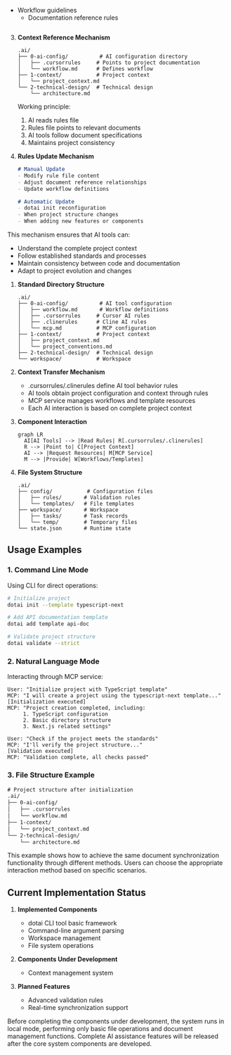 - Workflow guidelines
   - Documentation reference rules
   ```

3. **Context Reference Mechanism**
   ```
   .ai/
   ├── 0-ai-config/          # AI configuration directory
   │   ├── .cursorrules     # Points to project documentation
   │   └── workflow.md      # Defines workflow
   ├── 1-context/           # Project context
   │   └── project_context.md
   └── 2-technical-design/  # Technical design
       └── architecture.md
   ```

   Working principle:
   1. AI reads rules file
   2. Rules file points to relevant documents
   3. AI tools follow document specifications
   4. Maintains project consistency

4. **Rules Update Mechanism**
   ```markdown
   # Manual Update
   - Modify rule file content
   - Adjust document reference relationships
   - Update workflow definitions

   # Automatic Update
   - dotai init reconfiguration
   - When project structure changes
   - When adding new features or components
   ```

This mechanism ensures that AI tools can:
- Understand the complete project context
- Follow established standards and processes
- Maintain consistency between code and documentation
- Adapt to project evolution and changes

1. **Standard Directory Structure**
   ```
   .ai/
   ├── 0-ai-config/          # AI tool configuration
   │   ├── workflow.md       # Workflow definitions
   │   ├── .cursorrules     # Cursor AI rules
   │   ├── .clinerules      # Cline AI rules
   │   └── mcp.md           # MCP configuration
   ├── 1-context/           # Project context
   │   ├── project_context.md
   │   └── project_conventions.md
   ├── 2-technical-design/  # Technical design
   └── workspace/           # Workspace
   ```

2. **Context Transfer Mechanism**
   - .cursorrules/.clinerules define AI tool behavior rules
   - AI tools obtain project configuration and context through rules
   - MCP service manages workflows and template resources
   - Each AI interaction is based on complete project context

3. **Component Interaction**
   ```mermaid
   graph LR
     AI[AI Tools] --> |Read Rules| R[.cursorrules/.clinerules]
     R --> |Point to| C[Project Context]
     AI --> |Request Resources| M[MCP Service]
     M --> |Provide| W[Workflows/Templates]
   ```

4. **File System Structure**
   ```
   .ai/
   ├── config/           # Configuration files
   │   ├── rules/       # Validation rules
   │   └── templates/   # File templates
   ├── workspace/       # Workspace
   │   ├── tasks/       # Task records
   │   └── temp/        # Temporary files
   └── state.json       # Runtime state
   ```

## Usage Examples

### 1. Command Line Mode

Using CLI for direct operations:

```bash
# Initialize project
dotai init --template typescript-next

# Add API documentation template
dotai add template api-doc

# Validate project structure
dotai validate --strict
```

### 2. Natural Language Mode

Interacting through MCP service:

```
User: "Initialize project with TypeScript template"
MCP: "I will create a project using the typescript-next template..."
[Initialization executed]
MCP: "Project creation completed, including:
     1. TypeScript configuration
     2. Basic directory structure
     3. Next.js related settings"

User: "Check if the project meets the standards"
MCP: "I'll verify the project structure..."
[Validation executed]
MCP: "Validation complete, all checks passed"
```

### 3. File Structure Example

```diff
# Project structure after initialization
.ai/
├── 0-ai-config/
│   ├── .cursorrules
│   └── workflow.md
├── 1-context/
│   └── project_context.md
└── 2-technical-design/
    └── architecture.md
```

This example shows how to achieve the same document synchronization functionality through different methods. Users can choose the appropriate interaction method based on specific scenarios.

## Current Implementation Status

1. **Implemented Components**
   - dotai CLI tool basic framework
   - Command-line argument parsing
   - Workspace management
   - File system operations

2. **Components Under Development**
   - Context management system

3. **Planned Features**
   - Advanced validation rules
   - Real-time synchronization support

Before completing the components under development, the system runs in local mode, performing only basic file operations and document management functions. Complete AI assistance features will be released after the core system components are developed.